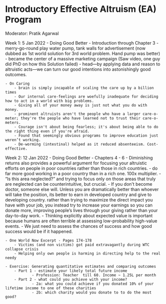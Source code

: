 # Introductory Effective Altruism (EA) Program

Moderator: Pratik Agarwal

Week 1: 5 Jan 2022
	- Doing Good Better - Introduction through Chapter 3 
		-	merry-go-round play water pump, tank walls for advertisement (now dubbed as 1st world solution for 3rd world problem. Hand pump was better)
		- became the center of a massive marketing campaign (Saw video, one guy did PhD on how this Solution failed)
		- head—by applying data and reason to altruistic acts—we can turn our good intentions into astonishingly good outcomes.
		
	- On Caring
		- brain is simply incapable of scaling the care up by a billion times
		- Our internal care-feelings are woefully inadequate for deciding how to act in a world with big problems.
		- Giving all of your money away is just not what you do with money. 
		- prominent altruists aren't the people who have a larger care-o-meter; they're the people who have learned not to trust their care-o-meters.
		- Courage isn't about being fearless; it's about being able to do the right thing even if you're afraid.
		- Found that seemingly obvious programs to improve education just weren’t working. 
		- De-worming (intestinal) helped as it reduced absenteeism. Cost-effective.

Week 2: 12 Jan 2022
	- Doing Good Better - Chapters 4 - 6 
		-	Diminishing returns also provides a powerful argument for focusing your altruistic efforts on people in poor countries rather than those in rich countries.
		- do far more good working in a poor country than in a rich one. 100x multiplier.
		- “Is this area neglected?” and trying to focus only on those areas that truly are neglected can be counterintuitive, but crucial.
		- If you don't become doctor, someone else will. Unless you are dramatically better than whoever will take the position, its better to earn in developed country and give to developing country. rather than trying to
maximize the direct impact you have with your job, you instead try to increase your earnings so you can donate more, improving people’s lives through your giving rather than your day-to-day work.
		- Thinking explicitly about expected value is important because humans are often terrible at assessing low-probability high-value events.
		- We just need to assess the chances of success and how good success would be if it happened.
		
	- One World Now Excerpt - Pages 174-178
		- Victims (and non victims) got paid extravagantly during WTC collapse crisis
		- Helping only own people is harming in directing help to the real needy
		
	- Exercise: Generating quantitative estimates and comparing outcomes
		- Part 1 - estimate your likely total future income
				- Profession: Teacher  till 60. Income ~ 1.25L per month
		- Part 2 - what could you achieve with your income?
				- 2a: what you could achieve if you donated 10% of your lifetime income to one of these charities
				- 2b: which charity would you donate to to do the most good? 
